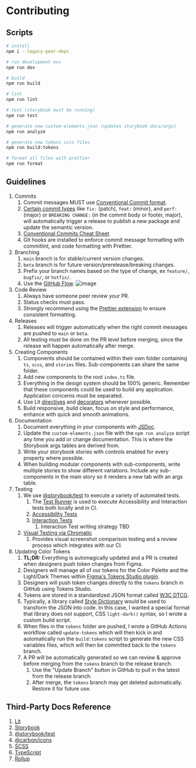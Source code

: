 # Contributing

## Scripts

```bash
# install
npm i --legacy-peer-deps

# run development env
npm run dev

# build
npm run build

# lint
npm run lint

# test (storybook must be running)
npm run test

# generate new custom-elements.json (updates storybook docs/args)
npm run analyze

# generate new tokens scss files
npm run build:tokens

# format all files with prettier
npm run format
```

## Guidelines

1. Commits
   1. Commit messages MUST use [Conventional Commit format](https://www.conventionalcommits.org).
   1. [Certain commit types](https://semantic-release.gitbook.io/semantic-release/#commit-message-format) like `fix:` (patch), `feat:` (minor), and `perf:` (major) or `BREAKING CHANGE:` (in the commit body or footer, major), will automatically trigger a release to publish a new package and update the semantic version.
   1. [Conventional Commits Cheat Sheet](https://gist.github.com/Zekfad/f51cb06ac76e2457f11c80ed705c95a3)
   1. Git hooks are installed to enforce commit message formatting with commitlint, and code formatting with Prettier.
1. Branching
   1. `main` branch is for stable/current version changes.
   1. `beta` branch is for future version/prerelease/breaking changes.
   1. Prefix your branch names based on the type of change, ex `feature/`, `bugfix/`, or `hotfix/`.
   1. Use the [GitHub Flow](https://docs.github.com/en/get-started/quickstart/github-flow).
      ![image](https://i0.wp.com/build5nines.com/wp-content/uploads/2018/01/GitHub-Flow.png)
1. Code Review
   1. Always have someone peer review your PR.
   1. Status checks must pass.
   1. Strongly recommend using the [Prettier extension](https://marketplace.visualstudio.com/items?itemName=esbenp.prettier-vscode) to ensure consistent formatting.
1. Releases
   1. Releases will trigger automatically when the right commit messages are pushed to `main` or `beta`.
   1. All testing must be done on the PR level before merging, since the release will happen automatically after merge.
1. Creating Components
   1. Components should be contained within their own folder containing `ts`, `scss`, and `stories` files. Sub-components can share the same folder.
   1. Add new components to the root `index.ts` file.
   1. Everything in the design system should be 100% generic. Remember that these components could be used to build any application. Application concerns must be separated.
   1. Use Lit [directives](https://lit.dev/docs/templates/directives/) and [decorators](https://lit.dev/docs/components/decorators/) whenever possible.
   1. Build responsive, build clean, focus on style and performance, enhance with quick and smooth animations.
1. Documentation
   1. Document everything in your components with [JSDoc](https://custom-elements-manifest.open-wc.org/analyzer/getting-started/#supported-jsdoc).
   1. Update the `custom-elements.json` file with the `npm run analyze` script any time you add or change documentation. This is where the Storybook args tables are derived from.
   1. Write your storybook stories with controls enabled for every property where possible.
   1. When building modular components with sub-components, write multiple stories to show different variations. Include any sub-components in the main story so it renders a new tab with an args table.
1. Testing
   1. We use [@storybook/test](https://storybook.js.org/docs/writing-tests) to execute a variety of automated tests.
      1. The [Test Runner](https://storybook.js.org/docs/writing-tests/test-runner) is used to execute Accessibility and Interaction tests both locally and in CI.
      1. [Accessibility Tests](https://storybook.js.org/docs/writing-tests/accessibility-testing)
      1. [Interaction Tests](https://storybook.js.org/docs/writing-tests/interaction-testing)
         1. Interaction Test writing strategy TBD
   1. [Visual Testing via Chromatic](https://www.chromatic.com/)
      1. Provides visual screenshot comparison testing and a review process which integrates with our CI.
1. Updating Color Tokens
   1. **TL;DR:** Everything is automagically updated and a PR is created when designers push token changes from Figma.
   1. Designers will manage all of our tokens for the Color Palette and the Light/Dark Themes within [Figma's Tokens Studio plugin](https://tokens.studio/).
   1. Designers will push token changes directly to the `tokens` branch in GitHub using Tokens Studio.
   1. Tokens are stored in a standardized JSON format called [W3C DTCG](https://tr.designtokens.org/format/).
   1. Typically, a library called [Style Dictionary](https://amzn.github.io/style-dictionary/) would be used to transform the JSON into code. In this case, I wanted a special format that library does not support, CSS `light-dark()` syntax, so I wrote a custom build script.
   1. When files in the `tokens` folder are pushed, I wrote a GitHub Actions workflow called `update-tokens` which will then kick in and automatically run the `build:tokens` script to generate the new CSS variables files, which will then be committed back to the `tokens` branch.
   1. A PR will be automatically generated so we can review & approve before merging from the `tokens` branch to the release branch.
      1. Use the "Update Branch" button in GitHub to pull in the latest from the release branch.
      1. After merge, the `tokens` branch may get deleted automatically. Restore it for future use.

## Third-Party Docs Reference

1. [Lit](https://lit.dev/docs/)
1. [Storybook](https://storybook.js.org/docs/7.0/web-components/get-started/introduction)
1. [@storybook/test](https://storybook.js.org/docs/writing-tests)
1. [@carbon/icons](https://github.com/carbon-design-system/carbon/tree/main/packages/icons)
1. [SCSS](https://sass-lang.com/guide)
1. [TypeScript](https://www.typescriptlang.org/docs/)
1. [Rollup](https://rollupjs.org/guide/en/)
